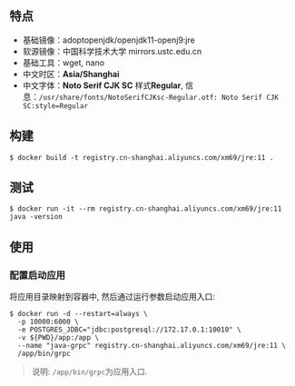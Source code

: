 ## 特点

* 基础镜像：adoptopenjdk/openjdk11-openj9:jre
* 软源镜像：中国科学技术大学 mirrors.ustc.edu.cn
* 基础工具：wget, nano
* 中文时区：**Asia/Shanghai**
* 中文字体：**Noto Serif CJK SC** 样式**Regular**, 信息：`/usr/share/fonts/NotoSerifCJKsc-Regular.otf: Noto Serif CJK SC:style=Regular`

## 构建

```
$ docker build -t registry.cn-shanghai.aliyuncs.com/xm69/jre:11 .
```

## 测试

```
$ docker run -it --rm registry.cn-shanghai.aliyuncs.com/xm69/jre:11 java -version
```

## 使用

### 配置启动应用

将应用目录映射到容器中, 然后通过运行参数启动应用入口:
```
$ docker run -d --restart=always \
  -p 10000:6000 \
  -e POSTGRES_JDBC="jdbc:postgresql://172.17.0.1:10010" \
  -v ${PWD}/app:/app \
  --name "java-grpc" registry.cn-shanghai.aliyuncs.com/xm69/jre:11 \
  /app/bin/grpc
```
> 说明: `/app/bin/grpc`为应用入口.